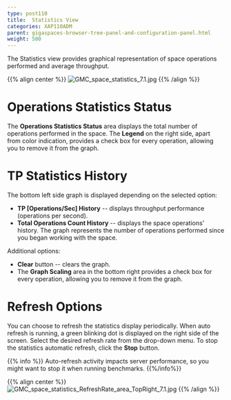 ```yaml
---
type: post110
title:  Statistics View
categories: XAP110ADM
parent: gigaspaces-browser-tree-panel-and-configuration-panel.html
weight: 500
---
```



The Statistics view provides graphical representation of space operations performed and average throughput.

{{% align center %}}
![GMC_space_statistics_7.1.jpg](/attachment_files/GMC_space_statistics_7.1.jpg)
{{% /align %}}

# Operations Statistics Status

The **Operations Statistics Status** area displays the total number of operations performed in the space. The **Legend** on the right side, apart from color indication, provides a check box for every operation, allowing you to remove it from the graph.

# TP Statistics History

The bottom left side graph is displayed depending on the selected option:

- **TP \[Operations/Sec\] History** -- displays throughput performance (operations per second).
- **Total Operations Count History** -- displays the space operations' history. The graph represents the number of operations performed since you began working with the space.

Additional options:

- **Clear** button -- clears the graph.
- The **Graph Scaling** area in the bottom right provides a check box for every operation, allowing you to remove it from the graph.

# Refresh Options

You can choose to refresh the statistics display periodically. When auto refresh is running, a green blinking dot is displayed on the right side of the screen. Select the desired refresh rate from the drop-down menu. To stop the statistics automatic refresh, click the **Stop** button.

{{% info %}}
Auto-refresh activity impacts server performance, so you might want to stop it when running benchmarks.
{{%/info%}}

{{% align center %}}
![GMC_space_statistics_RefreshRate_area_TopRight_7.1.jpg](/attachment_files/GMC_space_statistics_RefreshRate_area_TopRight_7.1.jpg)
{{% /align %}}

